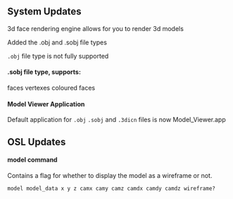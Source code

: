 ## System Updates

3d face rendering engine allows for you to render 3d models

Added the .obj and .sobj file types

`.obj` file type is not fully supported

#### .sobj file type, supports:
faces
vertexes
coloured faces

#### Model Viewer Application
Default application for `.obj` `.sobj` and `.3dicn` files is now Model_Viewer.app


## OSL Updates

#### model command
Contains a flag for whether to display the model as a wireframe or not.

`model model_data x y z camx camy camz camdx camdy camdz wireframe?`
